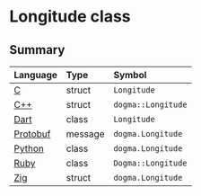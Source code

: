 # Longitude class

## Summary

Language        | Type      | Symbol
:---------------| :-------- | :-------------------------------------------------
[C][]           | struct    | `Longitude`
[C++][]         | struct    | `dogma::Longitude`
[Dart][]        | class     | `Longitude`
[Protobuf][]    | message   | `dogma.Longitude`
[Python][]      | class     | `dogma.Longitude`
[Ruby][]        | class     | `Dogma::Longitude`
[Zig][]         | struct    | `dogma.Longitude`

[C]:        https://github.com/dogmatists/dogma.c/blob/master/dogma/longitude.h
[C++]:      https://github.com/dogmatists/dogma.cpp/blob/master/dogma/longitude.hpp
[Dart]:     https://github.com/dogmatists/dogma.dart/blob/master/lib/src/longitude.dart
[Protobuf]: https://github.com/dogmatists/dogma.pb/blob/master/src/longitude.proto
[Python]:   https://github.com/dogmatists/dogma.py/blob/master/src/dogma/longitude.py
[Ruby]:     https://github.com/dogmatists/dogma.rb/blob/master/lib/dogma/longitude.rb
[Zig]:      https://github.com/dogmatists/dogma.zig/blob/master/src/longitude.zig
